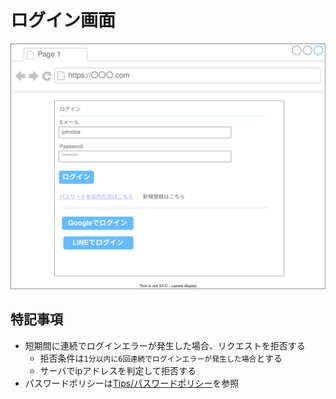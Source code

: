 # ログイン画面

![](ui.drawio.svg)

## 特記事項

- 短期間に連続でログインエラーが発生した場合、リクエストを拒否する
  - 拒否条件は`1分以内に6回連続でログインエラーが発生した場合`とする
  - サーバでipアドレスを判定して拒否する
- パスワードポリシーは[Tips/パスワードポリシー](/Tips)を参照
